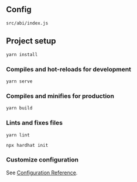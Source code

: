 
## Config
```src/abi/index.js```
## Project setup
```
yarn install
```

### Compiles and hot-reloads for development
```
yarn serve
```

### Compiles and minifies for production
```
yarn build
```

### Lints and fixes files
```
yarn lint
```
```
npx hardhat init
```
### Customize configuration
See [Configuration Reference](https://cli.vuejs.org/config/).
